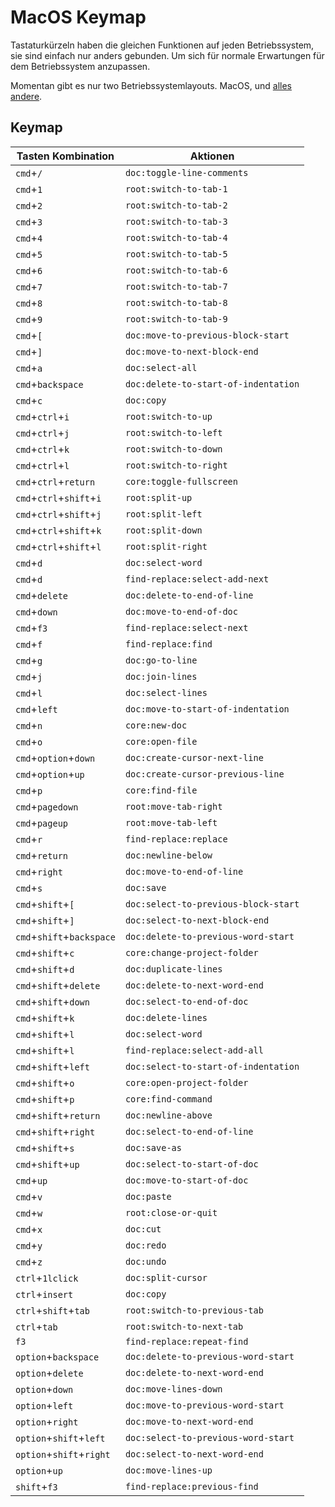 # MacOS Keymap

Tastaturkürzeln haben die gleichen Funktionen auf jeden Betriebssystem, sie sind einfach nur anders gebunden.
Um sich für normale Erwartungen für dem Betriebssystem anzupassen.

Momentan gibt es nur two Betriebssystemlayouts. MacOS, und [alles andere](/en/documentation/keymap).
## Keymap

|Tasten Kombination|Aktionen|
|---------------|-------|
|`cmd`+`/`|`doc:toggle-line-comments`|
|`cmd`+`1`|`root:switch-to-tab-1`|
|`cmd`+`2`|`root:switch-to-tab-2`|
|`cmd`+`3`|`root:switch-to-tab-3`|
|`cmd`+`4`|`root:switch-to-tab-4`|
|`cmd`+`5`|`root:switch-to-tab-5`|
|`cmd`+`6`|`root:switch-to-tab-6`|
|`cmd`+`7`|`root:switch-to-tab-7`|
|`cmd`+`8`|`root:switch-to-tab-8`|
|`cmd`+`9`|`root:switch-to-tab-9`|
|`cmd`+`[`|`doc:move-to-previous-block-start`|
|`cmd`+`]`|`doc:move-to-next-block-end`|
|`cmd`+`a`|`doc:select-all`|
|`cmd`+`backspace`|`doc:delete-to-start-of-indentation`|
|`cmd`+`c`|`doc:copy`|
|`cmd`+`ctrl`+`i`|`root:switch-to-up`|
|`cmd`+`ctrl`+`j`|`root:switch-to-left`|
|`cmd`+`ctrl`+`k`|`root:switch-to-down`|
|`cmd`+`ctrl`+`l`|`root:switch-to-right`|
|`cmd`+`ctrl`+`return`|`core:toggle-fullscreen`|
|`cmd`+`ctrl`+`shift`+`i`|`root:split-up`|
|`cmd`+`ctrl`+`shift`+`j`|`root:split-left`|
|`cmd`+`ctrl`+`shift`+`k`|`root:split-down`|
|`cmd`+`ctrl`+`shift`+`l`|`root:split-right`|
|`cmd`+`d`|` doc:select-word `|
|`cmd`+`d`|`find-replace:select-add-next`|
|`cmd`+`delete`|`doc:delete-to-end-of-line`|
|`cmd`+`down`|`doc:move-to-end-of-doc`|
|`cmd`+`f3`|`find-replace:select-next`|
|`cmd`+`f`|`find-replace:find`|
|`cmd`+`g`|`doc:go-to-line`|
|`cmd`+`j`|`doc:join-lines`|
|`cmd`+`l`|`doc:select-lines`|
|`cmd`+`left`|`doc:move-to-start-of-indentation`|
|`cmd`+`n`|`core:new-doc`|
|`cmd`+`o`|`core:open-file`|
|`cmd`+`option`+`down`|`doc:create-cursor-next-line`|
|`cmd`+`option`+`up`|`doc:create-cursor-previous-line`|
|`cmd`+`p`|`core:find-file`|
|`cmd`+`pagedown`|`root:move-tab-right`|
|`cmd`+`pageup`|`root:move-tab-left`|
|`cmd`+`r`|`find-replace:replace`|
|`cmd`+`return`|`doc:newline-below`|
|`cmd`+`right`|`doc:move-to-end-of-line`|
|`cmd`+`s`|`doc:save`|
|`cmd`+`shift`+`[`|`doc:select-to-previous-block-start`|
|`cmd`+`shift`+`]`|`doc:select-to-next-block-end`|
|`cmd`+`shift`+`backspace`|`doc:delete-to-previous-word-start`|
|`cmd`+`shift`+`c`|`core:change-project-folder`|
|`cmd`+`shift`+`d`|`doc:duplicate-lines`|
|`cmd`+`shift`+`delete`|`doc:delete-to-next-word-end`|
|`cmd`+`shift`+`down`|`doc:select-to-end-of-doc`|
|`cmd`+`shift`+`k`|`doc:delete-lines`|
|`cmd`+`shift`+`l`|` doc:select-word `|
|`cmd`+`shift`+`l`|`find-replace:select-add-all`|
|`cmd`+`shift`+`left`|`doc:select-to-start-of-indentation`|
|`cmd`+`shift`+`o`|`core:open-project-folder`|
|`cmd`+`shift`+`p`|`core:find-command`|
|`cmd`+`shift`+`return`|`doc:newline-above`|
|`cmd`+`shift`+`right`|`doc:select-to-end-of-line`|
|`cmd`+`shift`+`s`|`doc:save-as`|
|`cmd`+`shift`+`up`|`doc:select-to-start-of-doc`|
|`cmd`+`up`|`doc:move-to-start-of-doc`|
|`cmd`+`v`|`doc:paste`|
|`cmd`+`w`|`root:close-or-quit`|
|`cmd`+`x`|`doc:cut`|
|`cmd`+`y`|`doc:redo`|
|`cmd`+`z`|`doc:undo`|
|`ctrl`+`1lclick`|`doc:split-cursor`|
|`ctrl`+`insert`|`doc:copy`|
|`ctrl`+`shift`+`tab`|`root:switch-to-previous-tab`|
|`ctrl`+`tab`|`root:switch-to-next-tab`|
|`f3`|`find-replace:repeat-find`|
|`option`+`backspace`|`doc:delete-to-previous-word-start`|
|`option`+`delete`|`doc:delete-to-next-word-end`|
|`option`+`down`|`doc:move-lines-down`|
|`option`+`left`|`doc:move-to-previous-word-start`|
|`option`+`right`|`doc:move-to-next-word-end`|
|`option`+`shift`+`left`|`doc:select-to-previous-word-start`|
|`option`+`shift`+`right`|`doc:select-to-next-word-end`|
|`option`+`up`|`doc:move-lines-up`|
|`shift`+`f3`|`find-replace:previous-find`|
